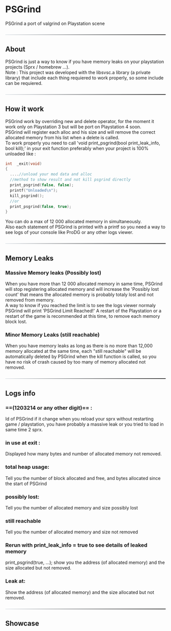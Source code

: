 # PSGrind
PSGrind a port of valgrind on Playstation scene

![-----------------------------------------------------](https://raw.githubusercontent.com/NyTekCFW/NyTekCFW/master/assets/line.png)
## About
PSGrind is just a way to know if you have memory leaks on your playstation projects (Sprx / homebrew ...).   
Note : This project was developed with the libsvsc.a library (a private library) that include each thing requiered to work properly, so some include can be requiered.  

![-----------------------------------------------------](https://raw.githubusercontent.com/NyTekCFW/NyTekCFW/master/assets/line.png)
## How it work
PSGrind work by overriding new and delete operator, for the moment it work only on Playstation 3 but will be port on Playstation 4 soon.  
PSGrind will register each alloc and his size and will remove the correct allocated memory from his list when a delete is called.  
To work properly you need to call 'void	print_psgrind(bool print_leak_info, bool kill);' in your exit function preferably when your project is 100% unloaded like :  
```cpp
int  _exit(void)
{
  ....//unload your mod data and alloc
  //method to show result and not kill psgrind directly
  print_psgrind(false, false);
  printf("Unloaded\n");
  kill_psgrind();
  //or
  print_psgrind(false, true);
}
```
You can do a max of 12 000 allocated memory in simultaneously.  
Also each statement of PSGrind is printed with a printf so you need a way to see logs of your console like ProDG or any other logs viewer.  

![-----------------------------------------------------](https://raw.githubusercontent.com/NyTekCFW/NyTekCFW/master/assets/line.png)
## Memory Leaks
### Massive Memory leaks (Possibly lost)
When you have more than 12 000 allocated memory in same time, PSGrind will stop registering allocated memory and will increase the 'Possibly lost count' that means the allocated memory is probably totaly lost and not removed from memory.  
A way to know if you reached the limit is to see the logs viewer normaly PSGrind will print 'PSGrind Limit Reached!'
A restart of the Playstation or a restart of the game is recommended at this time, to remove each memory block lost.  

### Minor Memory Leaks (still reachable)
When you have memory leaks as long as there is no more than 12,000 memory allocated at the same time, each "still reachable" will be automatically deleted by PSGrind when the kill function is called, so you have no risk of crash caused by too many of memory allocated not removed.  

![-----------------------------------------------------](https://raw.githubusercontent.com/NyTekCFW/NyTekCFW/master/assets/line.png)
## Logs info
### ==(1203214 or any other digit)== :
Id of PSGrind if it change when you reload your sprx without restarting game / playstation, you have probably a massive leak or you tried to load in same time 2 sprx.  

### in use at exit : 
Displayed how many bytes and number of allocated memory  not removed.  

### total heap usage:
Tell you the number of block allocated and free, and bytes allocated since the start of PSGrind  

### possibly lost:
Tell you the number of allocated memory and size possibly lost  

### still reachable
Tell you the number of allocated memory and size not removed  

### Rerun with print_leak_info = true to see details of leaked memory
print_psgrind(true, ...); show you the address (of allocated memory) and the size allocated but not removed.  

### Leak at:
Show the address (of allocated memory) and the size allocated but not removed.  

![-----------------------------------------------------](https://raw.githubusercontent.com/NyTekCFW/NyTekCFW/master/assets/line.png)
## Showcase
